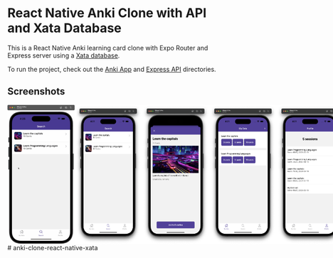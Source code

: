 # React Native Anki Clone with API and Xata Database

This is a React Native Anki learning card clone with Expo Router and Express server using a [Xata database](https://xata.io/).

To run the project, check out the [Anki App](./ankiApp) and [Express API](./api) directories.

## Screenshots

<div style="display: flex; flex-direction: 'row';">
<img src="./screenshots/app.gif" width="30%">
<img src="./screenshots/1.png" width=30%>
<img src="./screenshots/2.png" width=30%>
<img src="./screenshots/3.png" width=30%>
<img src="./screenshots/4.png" width=30%>
</div>
# anki-clone-react-native-xata
